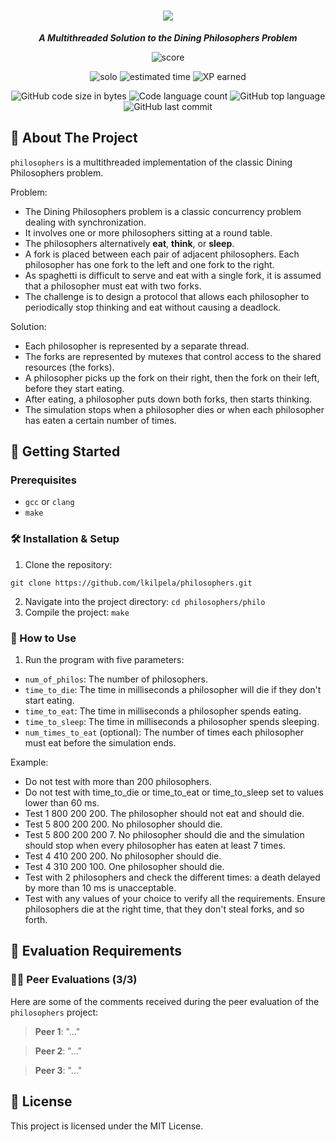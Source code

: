 <h1 align="center">
	<img src="https://github.com/lkilpela/42-project-badges/blob/main/badges/philosopherse.png" />

</h1>

<p align="center">
	<b><i>A Multithreaded Solution to the Dining Philosophers Problem</i></b><br>
</p>

<p align="center">
    <img alt="score" src="https://img.shields.io/badge/score-0%2F100-brightgreen" />
<p align="center">
    <img alt="solo" src="https://img.shields.io/badge/solo-yellow" />
    <img alt="estimated time" src="https://img.shields.io/badge/estimation-50%20hours-blue" />
    <img alt="XP earned" src="https://img.shields.io/badge/XP-1142-orange" />
<p align="center">
	<img alt="GitHub code size in bytes" src="https://img.shields.io/github/languages/code-size/lkilpela/pipex?color=lightblue" />
	<img alt="Code language count" src="https://img.shields.io/github/languages/count/lkilpela/philosophers?color=yellow" />
	<img alt="GitHub top language" src="https://img.shields.io/github/languages/top/lkilpela/philosophers?color=blue" />
	<img alt="GitHub last commit" src="https://img.shields.io/github/last-commit/lkilpela/philosophers?color=green" />
</p>

## 🍝 About The Project
`philosophers` is a multithreaded implementation of the classic Dining Philosophers problem.

Problem:

- The Dining Philosophers problem is a classic concurrency problem dealing with synchronization.
- It involves one or more philosophers sitting at a round table.
- The philosophers alternatively __eat__, __think__, or __sleep__.
- A fork is placed between each pair of adjacent philosophers. Each philosopher has one fork to the left and one fork to the right.
- As spaghetti is difficult to serve and eat with a single fork, it is assumed that a philosopher must eat with two forks.
- The challenge is to design a protocol that allows each philosopher to periodically stop thinking and eat without causing a deadlock.

Solution:

- Each philosopher is represented by a separate thread.
- The forks are represented by mutexes that control access to the shared resources (the forks).
- A philosopher picks up the fork on their right, then the fork on their left, before they start eating.
- After eating, a philosopher puts down both forks, then starts thinking.
- The simulation stops when a philosopher dies or when each philosopher has eaten a certain number of times.

## 🏁 Getting Started

### Prerequisites

- `gcc` or `clang`
- `make`

### 🛠️ Installation & Setup

1. Clone the repository: 
```
git clone https://github.com/lkilpela/philosophers.git
```
2. Navigate into the project directory: `cd philosophers/philo`
3. Compile the project: `make`

### 🚀 How to Use

1. Run the program with five parameters:

- `num_of_philos`: The number of philosophers.
- `time_to_die`: The time in milliseconds a philosopher will die if they don't start eating.
- `time_to_eat`: The time in milliseconds a philosopher spends eating.
- `time_to_sleep`: The time in milliseconds a philosopher spends sleeping.
- `num_times_to_eat` (optional): The number of times each philosopher must eat before the simulation ends.

Example:

- Do not test with more than 200 philosophers.
- Do not test with time_to_die or time_to_eat or time_to_sleep set to values lower than 60 ms.
- Test 1 800 200 200. The philosopher should not eat and should die.
- Test 5 800 200 200. No philosopher should die.
- Test 5 800 200 200 7. No philosopher should die and the simulation should stop when every philosopher has eaten at least 7 times.
- Test 4 410 200 200. No philosopher should die.
- Test 4 310 200 100. One philosopher should die.
- Test with 2 philosophers and check the different times: a death delayed by more than 10 ms is unacceptable.
- Test with any values of your choice to verify all the requirements. Ensure philosophers die at the right time, that they don't steal forks, and so forth.

## 📝 Evaluation Requirements

### 🧑‍💻 Peer Evaluations (3/3)

Here are some of the comments received during the peer evaluation of the `philosophers` project:

> **Peer 1**: "..."

> **Peer 2**: "..."

> **Peer 3**: "..."

## 📜 License

This project is licensed under the MIT License.